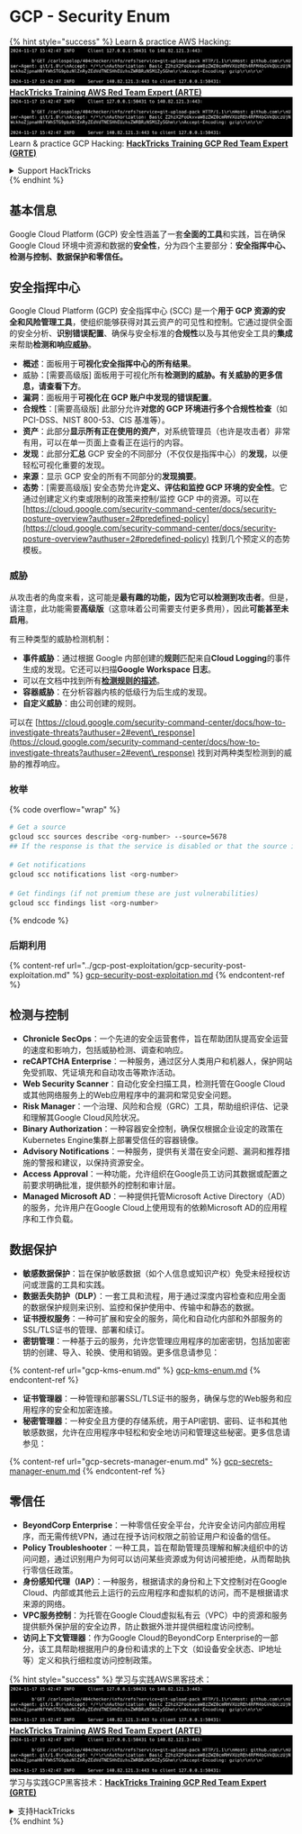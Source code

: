 # GCP - Security Enum

{% hint style="success" %}
Learn & practice AWS Hacking:<img src="../../../.gitbook/assets/image (1).png" alt="" data-size="line">[**HackTricks Training AWS Red Team Expert (ARTE)**](https://training.hacktricks.xyz/courses/arte)<img src="../../../.gitbook/assets/image (1).png" alt="" data-size="line">\
Learn & practice GCP Hacking: <img src="../../../.gitbook/assets/image (2).png" alt="" data-size="line">[**HackTricks Training GCP Red Team Expert (GRTE)**<img src="../../../.gitbook/assets/image (2).png" alt="" data-size="line">](https://training.hacktricks.xyz/courses/grte)

<details>

<summary>Support HackTricks</summary>

* Check the [**subscription plans**](https://github.com/sponsors/carlospolop)!
* **Join the** 💬 [**Discord group**](https://discord.gg/hRep4RUj7f) or the [**telegram group**](https://t.me/peass) or **follow** us on **Twitter** 🐦 [**@hacktricks\_live**](https://twitter.com/hacktricks\_live)**.**
* **Share hacking tricks by submitting PRs to the** [**HackTricks**](https://github.com/carlospolop/hacktricks) and [**HackTricks Cloud**](https://github.com/carlospolop/hacktricks-cloud) github repos.

</details>
{% endhint %}

## 基本信息

Google Cloud Platform (GCP) 安全性涵盖了一套**全面的工具**和实践，旨在确保 Google Cloud 环境中资源和数据的**安全性**，分为四个主要部分：**安全指挥中心、检测与控制、数据保护和零信任。**

## **安全指挥中心**

Google Cloud Platform (GCP) 安全指挥中心 (SCC) 是一个**用于 GCP 资源的安全和风险管理工具**，使组织能够获得对其云资产的可见性和控制。它通过提供全面的安全分析、**识别错误配置**、确保与安全标准的**合规性**以及与其他安全工具的**集成**来帮助**检测和响应威胁**。

* **概述**：面板用于**可视化安全指挥中心的所有结果**。
* 威胁：\[需要高级版] 面板用于可视化所有**检测到的威胁。有关威胁的更多信息，请查看下方**。
* **漏洞**：面板用于**可视化在 GCP 账户中发现的错误配置**。
* **合规性**：\[需要高级版] 此部分允许**对您的 GCP 环境进行多个合规性检查**（如 PCI-DSS、NIST 800-53、CIS 基准等）。
* **资产**：此部分**显示所有正在使用的资产**，对系统管理员（也许是攻击者）非常有用，可以在单一页面上查看正在运行的内容。
* **发现**：此部分**汇总** GCP 安全的不同部分（不仅仅是指挥中心）的**发现**，以便轻松可视化重要的发现。
* **来源**：显示 GCP 安全的所有不同部分的**发现摘要**。
* **态势**：\[需要高级版] 安全态势允许**定义、评估和监控 GCP 环境的安全性**。它通过创建定义约束或限制的政策来控制/监控 GCP 中的资源。可以在 [https://cloud.google.com/security-command-center/docs/security-posture-overview?authuser=2#predefined-policy](https://cloud.google.com/security-command-center/docs/security-posture-overview?authuser=2#predefined-policy) 找到几个预定义的态势模板。

### **威胁**

从攻击者的角度来看，这可能是**最有趣的功能，因为它可以检测到攻击者**。但是，请注意，此功能需要**高级版**（这意味着公司需要支付更多费用），因此**可能甚至未启用**。

有三种类型的威胁检测机制：

* **事件威胁**：通过根据 Google 内部创建的**规则**匹配来自**Cloud Logging**的事件生成的发现。它还可以扫描**Google Workspace 日志**。
* 可以在文档中找到所有[**检测规则的描述**](https://cloud.google.com/security-command-center/docs/concepts-event-threat-detection-overview?authuser=2#how\_works)。
* **容器威胁**：在分析容器内核的低级行为后生成的发现。
* **自定义威胁**：由公司创建的规则。

可以在 [https://cloud.google.com/security-command-center/docs/how-to-investigate-threats?authuser=2#event\_response](https://cloud.google.com/security-command-center/docs/how-to-investigate-threats?authuser=2#event\_response) 找到对两种类型检测到的威胁的推荐响应。

### 枚举

{% code overflow="wrap" %}
```bash
# Get a source
gcloud scc sources describe <org-number> --source=5678
## If the response is that the service is disabled or that the source is not found, then, it isn't enabled

# Get notifications
gcloud scc notifications list <org-number>

# Get findings (if not premium these are just vulnerabilities)
gcloud scc findings list <org-number>
```
{% endcode %}

### 后期利用

{% content-ref url="../gcp-post-exploitation/gcp-security-post-exploitation.md" %}
[gcp-security-post-exploitation.md](../gcp-post-exploitation/gcp-security-post-exploitation.md)
{% endcontent-ref %}

## 检测与控制

* **Chronicle SecOps**：一个先进的安全运营套件，旨在帮助团队提高安全运营的速度和影响力，包括威胁检测、调查和响应。
* **reCAPTCHA Enterprise**：一种服务，通过区分人类用户和机器人，保护网站免受抓取、凭证填充和自动攻击等欺诈活动。
* **Web Security Scanner**：自动化安全扫描工具，检测托管在Google Cloud或其他网络服务上的Web应用程序中的漏洞和常见安全问题。
* **Risk Manager**：一个治理、风险和合规（GRC）工具，帮助组织评估、记录和理解其Google Cloud风险状况。
* **Binary Authorization**：一种容器安全控制，确保仅根据企业设定的政策在Kubernetes Engine集群上部署受信任的容器镜像。
* **Advisory Notifications**：一种服务，提供有关潜在安全问题、漏洞和推荐措施的警报和建议，以保持资源安全。
* **Access Approval**：一种功能，允许组织在Google员工访问其数据或配置之前要求明确批准，提供额外的控制和审计层。
* **Managed Microsoft AD**：一种提供托管Microsoft Active Directory（AD）的服务，允许用户在Google Cloud上使用现有的依赖Microsoft AD的应用程序和工作负载。

## 数据保护

* **敏感数据保护**：旨在保护敏感数据（如个人信息或知识产权）免受未经授权访问或泄露的工具和实践。
* **数据丢失防护（DLP）**：一套工具和流程，用于通过深度内容检查和应用全面的数据保护规则来识别、监控和保护使用中、传输中和静态的数据。
* **证书授权服务**：一种可扩展和安全的服务，简化和自动化内部和外部服务的SSL/TLS证书的管理、部署和续订。
* **密钥管理**：一种基于云的服务，允许您管理应用程序的加密密钥，包括加密密钥的创建、导入、轮换、使用和销毁。更多信息请参见：

{% content-ref url="gcp-kms-enum.md" %}
[gcp-kms-enum.md](gcp-kms-enum.md)
{% endcontent-ref %}

* **证书管理器**：一种管理和部署SSL/TLS证书的服务，确保与您的Web服务和应用程序的安全和加密连接。
* **秘密管理器**：一种安全且方便的存储系统，用于API密钥、密码、证书和其他敏感数据，允许在应用程序中轻松和安全地访问和管理这些秘密。更多信息请参见：

{% content-ref url="gcp-secrets-manager-enum.md" %}
[gcp-secrets-manager-enum.md](gcp-secrets-manager-enum.md)
{% endcontent-ref %}

## 零信任

* **BeyondCorp Enterprise**：一种零信任安全平台，允许安全访问内部应用程序，而无需传统VPN，通过在授予访问权限之前验证用户和设备的信任。
* **Policy Troubleshooter**：一种工具，旨在帮助管理员理解和解决组织中的访问问题，通过识别用户为何可以访问某些资源或为何访问被拒绝，从而帮助执行零信任政策。
* **身份感知代理（IAP）**：一种服务，根据请求的身份和上下文控制对在Google Cloud、内部或其他云上运行的云应用程序和虚拟机的访问，而不是根据请求来源的网络。
* **VPC服务控制**：为托管在Google Cloud虚拟私有云（VPC）中的资源和服务提供额外保护层的安全边界，防止数据外泄并提供细粒度访问控制。
* **访问上下文管理器**：作为Google Cloud的BeyondCorp Enterprise的一部分，该工具帮助根据用户的身份和请求的上下文（如设备安全状态、IP地址等）定义和执行细粒度访问控制政策。

{% hint style="success" %}
学习与实践AWS黑客技术：<img src="../../../.gitbook/assets/image (1).png" alt="" data-size="line">[**HackTricks Training AWS Red Team Expert (ARTE)**](https://training.hacktricks.xyz/courses/arte)<img src="../../../.gitbook/assets/image (1).png" alt="" data-size="line">\
学习与实践GCP黑客技术：<img src="../../../.gitbook/assets/image (2).png" alt="" data-size="line">[**HackTricks Training GCP Red Team Expert (GRTE)**<img src="../../../.gitbook/assets/image (2).png" alt="" data-size="line">](https://training.hacktricks.xyz/courses/grte)

<details>

<summary>支持HackTricks</summary>

* 查看[**订阅计划**](https://github.com/sponsors/carlospolop)!
* **加入** 💬 [**Discord群组**](https://discord.gg/hRep4RUj7f)或[**电报群组**](https://t.me/peass)或**在** **Twitter** 🐦 [**@hacktricks\_live**](https://twitter.com/hacktricks\_live)**上关注我们。**
* **通过向** [**HackTricks**](https://github.com/carlospolop/hacktricks)和[**HackTricks Cloud**](https://github.com/carlospolop/hacktricks-cloud) GitHub库提交PR分享黑客技巧。

</details>
{% endhint %}
